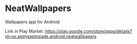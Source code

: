 # NeatWallpapers
Wallpapers app for Android

Link in Play Market:
https://play.google.com/store/apps/details?id=us.asimgasimzade.android.neatwallpapers
